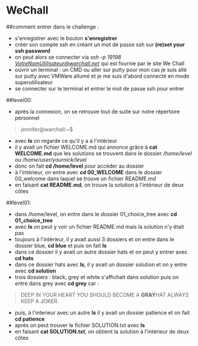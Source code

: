 # WeChall
##comment entrer dans le challenge :
- s'enregistrer avec le bouton **s'enregistrer**
- créer son compte ssh en créant un mot de passe ssh sur **(re)set your ssh password**
- on peut alors se connecter via *ssh -p 19198 VotreNomUtilisateur@warchall.net* qui est fournie par le site We Chall
- ouvrir un terminal : un CMD ou aller sur putty
pour mon cas je suis allé sur putty avec VMWare allumé et je me suis d'abord connecté en mode superutilisateur
- se connecter sur le terminal et entrer le mot de passe ssh pour entrer 

##level00:
- après la connexion, on se retrouve tout de suite sur notre répertoire personnel
> jennifer@warchall:~$
- avec **ls** on regarde ce qu'il y a à l'intérieur 
- il y avait un fichier WELCOME.md qui annonce grâce à **cat WELCOME.md** que les solutions se trouvent dans le dossier */home/level ou /home/user/yournick/level*
- donc on fait **cd /home/level** pour accéder au dossier
- à l'intérieur, on entre avec **cd 00_WELCOME** dans le dossier 00_welcome dans laquel se trouve un fichier README.md
- en faisant **cat README.md**, on trouve la solution à l'intérieur de deux côtes

##level01:
- dans /home/level, on entre dans le dossier 01_choice_tree avec **cd 01_choice_tree** 
- avec **ls** on peut y voir un fichier README.md mais la solution n'y était pas
- toujours à l'intérieur, il y avait aussi 3 dossiers et on entre dans le dossier blue, **cd blue** et puis on fait **ls**
- dans ce dossier il y avait un autre dossier hats et on peut y entrer avec **cd hats**
- dans ce dossier hats avec **ls**, il y avait un dossier solution et on y entre avec **cd solution**
- trois dossiers : black, grey et white s'affichait dans solution puis on entre dans grey avec **cd grey** car :
> DEEP IN YOUR HEART YOU SHOULD BECOME A **GRAY**HAT 
ALWAYS KEEP A JOKER.
- puis, à l'interieur avec un autre **ls** il y avait un dossier patience et on fait **cd patience**
- après on peut trouver le fichier SOLUTION.txt avec **ls**
- en faisant **cat SOLUTION.txt**, on obtient la solution à l'intérieur de deux côtes 